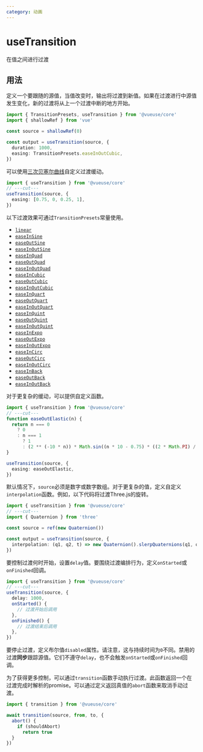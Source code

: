 ```yaml
---
category: 动画
---
```


# useTransition

在值之间进行过渡

## 用法

定义一个要跟随的源值，当值改变时，输出将过渡到新值。如果在过渡进行中源值发生变化，新的过渡将从上一个过渡中断的地方开始。

```ts
import { TransitionPresets, useTransition } from '@vueuse/core'
import { shallowRef } from 'vue'

const source = shallowRef(0)

const output = useTransition(source, {
  duration: 1000,
  easing: TransitionPresets.easeInOutCubic,
})
```

可以使用[三次贝塞尔曲线](https://developer.mozilla.org/en-US/docs/Web/CSS/easing-function/cubic-bezier#description)自定义过渡缓动。

```ts
import { useTransition } from '@vueuse/core'
// ---cut---
useTransition(source, {
  easing: [0.75, 0, 0.25, 1],
})
```

以下过渡效果可通过`TransitionPresets`常量使用。

- [`linear`](https://cubic-bezier.com/#0,0,1,1)
- [`easeInSine`](https://cubic-bezier.com/#.12,0,.39,0)
- [`easeOutSine`](https://cubic-bezier.com/#.61,1,.88,1)
- [`easeInOutSine`](https://cubic-bezier.com/#.37,0,.63,1)
- [`easeInQuad`](https://cubic-bezier.com/#.11,0,.5,0)
- [`easeOutQuad`](https://cubic-bezier.com/#.5,1,.89,1)
- [`easeInOutQuad`](https://cubic-bezier.com/#.45,0,.55,1)
- [`easeInCubic`](https://cubic-bezier.com/#.32,0,.67,0)
- [`easeOutCubic`](https://cubic-bezier.com/#.33,1,.68,1)
- [`easeInOutCubic`](https://cubic-bezier.com/#.65,0,.35,1)
- [`easeInQuart`](https://cubic-bezier.com/#.5,0,.75,0)
- [`easeOutQuart`](https://cubic-bezier.com/#.25,1,.5,1)
- [`easeInOutQuart`](https://cubic-bezier.com/#.76,0,.24,1)
- [`easeInQuint`](https://cubic-bezier.com/#.64,0,.78,0)
- [`easeOutQuint`](https://cubic-bezier.com/#.22,1,.36,1)
- [`easeInOutQuint`](https://cubic-bezier.com/#.83,0,.17,1)
- [`easeInExpo`](https://cubic-bezier.com/#.7,0,.84,0)
- [`easeOutExpo`](https://cubic-bezier.com/#.16,1,.3,1)
- [`easeInOutExpo`](https://cubic-bezier.com/#.87,0,.13,1)
- [`easeInCirc`](https://cubic-bezier.com/#.55,0,1,.45)
- [`easeOutCirc`](https://cubic-bezier.com/#0,.55,.45,1)
- [`easeInOutCirc`](https://cubic-bezier.com/#.85,0,.15,1)
- [`easeInBack`](https://cubic-bezier.com/#.36,0,.66,-.56)
- [`easeOutBack`](https://cubic-bezier.com/#.34,1.56,.64,1)
- [`easeInOutBack`](https://cubic-bezier.com/#.68,-.6,.32,1.6)

对于更复杂的缓动，可以提供自定义函数。

```ts
import { useTransition } from '@vueuse/core'
// ---cut---
function easeOutElastic(n) {
  return n === 0
    ? 0
    : n === 1
      ? 1
      : (2 ** (-10 * n)) * Math.sin((n * 10 - 0.75) * ((2 * Math.PI) / 3)) + 1
}

useTransition(source, {
  easing: easeOutElastic,
})
```

默认情况下，`source`必须是数字或数字数组。对于更复杂的值，定义自定义`interpolation`函数。例如，以下代码将过渡Three.js的旋转。

```ts
import { useTransition } from '@vueuse/core'
// ---cut---
import { Quaternion } from 'three'

const source = ref(new Quaternion())

const output = useTransition(source, {
  interpolation: (q1, q2, t) => new Quaternion().slerpQuaternions(q1, q2, t)
})
```

要控制过渡何时开始，设置`delay`值。要围绕过渡编排行为，定义`onStarted`或`onFinished`回调。

```ts
import { useTransition } from '@vueuse/core'
// ---cut---
useTransition(source, {
  delay: 1000,
  onStarted() {
    // 过渡开始后调用
  },
  onFinished() {
    // 过渡结束后调用
  },
})
```

要停止过渡，定义布尔值`disabled`属性。请注意，这与持续时间为`0`不同。禁用的过渡**同步**跟踪源值。它们不遵守`delay`，也不会触发`onStarted`或`onFinished`回调。

为了获得更多控制，可以通过`transition`函数手动执行过渡。此函数返回一个在过渡完成时解析的promise。可以通过定义返回真值的`abort`函数来取消手动过渡。

```ts
import { transition } from '@vueuse/core'

await transition(source, from, to, {
  abort() {
    if (shouldAbort)
      return true
  }
})
```